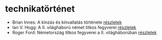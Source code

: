 # technikatörténet

- Brian Innes: A kínzás és kínvallatás története [részletek](../_details/Brian%20Innes.md#id_1448)
- Ian V. Hogg: A II. világháború német titkos fegyverei [részletek](../_details/Ian%20V.%20Hogg.md#id_1454)
- Roger Ford: Németország titkos fegyverei a II. világháborúban [részletek](../_details/Roger%20Ford.md#id_1444)